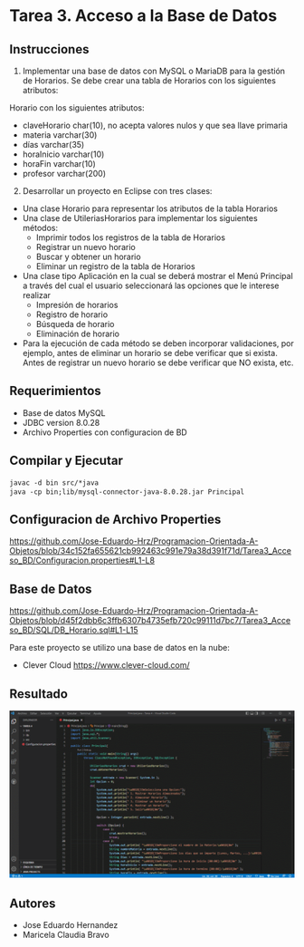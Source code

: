 # Tarea 3. Acceso a la Base de Datos

## Instrucciones
1. Implementar una base de datos con MySQL o MariaDB para la gestión de Horarios. Se debe crear una tabla de Horarios con los siguientes atributos:

Horario con los siguientes atributos:

- claveHorario char(10), no acepta valores nulos y que sea llave primaria
- materia varchar(30)
- días varchar(35)
- horaInicio varchar(10)
- horaFin varchar(10)
- profesor varchar(200)

2. Desarrollar un proyecto en Eclipse con tres clases:

+ Una clase Horario para representar los atributos de la tabla Horarios
+ Una clase de UtileriasHorarios para implementar los siguientes métodos:
    * Imprimir todos los registros de la tabla de Horarios
    * Registrar un nuevo horario
    * Buscar y obtener un horario
    * Eliminar un registro de la tabla de Horarios
+ Una clase tipo Aplicación en la cual se deberá mostrar el Menú Principal a través del cual el usuario seleccionará las opciones que le interese realizar
    * Impresión de horarios
    * Registro de horario
    * Búsqueda de horario
    * Eliminación de horario
+ Para la ejecución de cada método se deben incorporar validaciones, por ejemplo, antes de eliminar un horario se debe verificar que si exista. Antes de registrar un nuevo horario se debe verificar que NO exista, etc.

## Requerimientos

- Base de datos MySQL
- JDBC version 8.0.28
- Archivo Properties con configuracion de BD

## Compilar y Ejecutar

```
javac -d bin src/*java
java -cp bin;lib/mysql-connector-java-8.0.28.jar Principal
```

## Configuracion de Archivo Properties

https://github.com/Jose-Eduardo-Hrz/Programacion-Orientada-A-Objetos/blob/34c152fa655621cb992463c991e79a38d391f71d/Tarea3_Acceso_BD/Configuracion.properties#L1-L8

## Base de Datos

https://github.com/Jose-Eduardo-Hrz/Programacion-Orientada-A-Objetos/blob/d45f2dbb6c3ffb6307b4735efb720c99111d7bc7/Tarea3_Acceso_BD/SQL/DB_Horario.sql#L1-L15

Para este proyecto se utilizo una base de datos en la nube:
- Clever Cloud https://www.clever-cloud.com/

## Resultado

<div align="center">
  <img src="https://github.com/Jose-Eduardo-Hrz/Programacion-Orientada-A-Objetos/blob/main/Tarea3_Acceso_BD/Resultado.gif" width="800">
 </div>

## Autores 

- Jose Eduardo Hernandez
- Maricela Claudia Bravo
